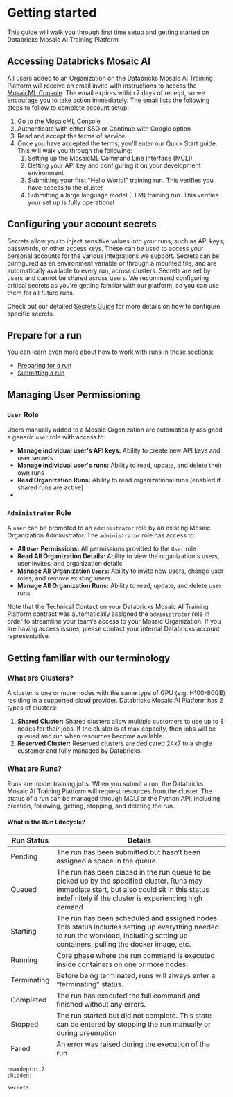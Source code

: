 # Getting started
This guide will walk you through first time setup and getting started on Databricks Mosaic AI Training Platform


## Accessing Databricks Mosaic AI
All users added to an Organization on the Databricks Mosaic AI Training Platform will receive an email invite with instructions to access the [MosaicML Console](https://console.mosaicml.com/). 
The email expires within 7 days of receipt, so we encourage you to take action immediately. The email lists the following steps to follow to complete account setup:
1. Go to the [MosaicML Console](https://console.mosaicml.com/)
2. Authenticate with either SSO or Continue with Google option
3. Read and accept the terms of service
4. Once you have accepted the terms, you'll enter our Quick Start guide. This will walk you through the following:
    1. Setting up the MosaicML Command Line Interface (MCLI)
    2. Getting your API key and configuring it on your development environment
    3. Submitting your first "Hello World!" training run. This verifies you have access to the cluster
    4. Submitting a large language model (LLM) training run. This verifies your set up is fully operational

## Configuring your account secrets

Secrets allow you to inject sensitive values into your runs, such as API keys, passwords, or other access keys. These can be used to access your personal accounts for the various integrations we support. Secrets can be configured as an environment variable or through a mounted file, and are automatically available to every run, across clusters. Secrets are set by users and cannot be shared across users. We recommend configuring critical secrets as you're getting familiar with our platform, so you can use them for all future runs. 

Check out our detailed [Secrets Guide](secrets.md) for more details on how to configure specific secrets. 

## Prepare for a run
You can learn even more about how to work with runs in these sections:
* [Preparing for a run](../run_commands/index.md)
* [Submitting a run](../submitting_run/index.md)

## Managing User Permissioning
### `User` Role
Users manually added to a Mosaic Organization are automatically assigned a generic `user` role with access to:
- **Manage individual user's API keys:** Ability to create new API keys and user secrets
- **Manage individual user's runs:** Ability to read, update, and delete their own runs
- **Read Organization Runs:** Ability to read organizational runs (enabled if shared runs are active)
- 
### `Administrator` Role
A `user` can be promoted to an `administrator` role by an existing Mosaic Organization Administrator. The `administrator` role has access to:
- **All `User` Permissions:** All permissions provided to the `User` role
- **Read All Organization Details:** Ability to view the organization's users, user invites, and organization details
- **Manage All Organization `Users`:** Ability to invite new users, change user roles, and remove existing users.
- **Manage All Organization Runs:** Ability to read, update, and delete user runs

Note that the Technical Contact on your Databricks Mosaic AI Training Platform contract was automatically assigned the `administrator` role in order to streamline your team's access to your Mosaic Organization. If you are having access issues, please contact your internal Databricks account representative.


## Getting familiar with our terminology

### What are Clusters?
A cluster is one or more nodes with the same type of GPU (e.g. H100-80GB) residing in a supported cloud provider. Databricks Mosaic AI Platform has 2 types of clusters:
  1. **Shared Cluster:** Shared clusters allow multiple customers to use up to 8 nodes for their jobs. If the cluster is at max capacity, then jobs will be queued and run when resources become available.
  2. **Reserved Cluster:** Reserved clusters are dedicated 24x7 to a single customer and fully managed by Databricks.

### What are Runs?
Runs are model training jobs. When you submit a run, the Databricks Mosaic AI Training Platform will request resources from the cluster. The status of a run can be managed through MCLI or the Python API, including creation, following, getting, stopping, and deleting the run.

#### What is the Run Lifecycle?
| Run Status  | Details                                                                                                                                                                                                |
| ----------- | ------------------------------------------------------------------------------------------------------------------------------------------------------------------------------------------------------ |
| Pending     | The run has been submitted but hasn’t been assigned a space in the queue.                                                                                                                              |
| Queued      | The run has been placed in the run queue to be picked up by the specified cluster. Runs may immediate start, but also could sit in this status indefinitely if the cluster is experiencing high demand |
| Starting    | The run has been scheduled and assigned nodes. This status includes setting up everything needed to run the workload, including setting up containers, pulling the docker image, etc.                  |
| Running     | Core phase where the run command is executed inside containers on one or more nodes.                                                                                                                   |
| Terminating | Before being terminated, runs will always enter a “terminating” status.                                                                                                                                |
| Completed   | The run has executed the full command and finished without any errors.                                                                                                                                 |
| Stopped     | The run started but did not complete. This state can be entered by stopping the run manually or during preemption                                                                                      |
| Failed      | An error was raised during the execution of the run                                                                                                                                                    |
```{toctree}
:maxdepth: 2
:hidden:

secrets